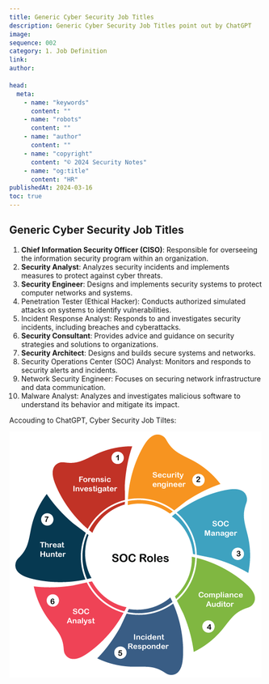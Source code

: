 ```yaml
---
title: Generic Cyber Security Job Titles
description: Generic Cyber Security Job Titles point out by ChatGPT
image:
sequence: 002
category: 1. Job Definition
link:
author:

head:
  meta:
    - name: "keywords"
      content: ""
    - name: "robots"
      content: ""
    - name: "author"
      content: ""
    - name: "copyright"
      content: "© 2024 Security Notes"
    - name: "og:title"
      content: "HR"
publishedAt: 2024-03-16
toc: true
---
```


## Generic Cyber Security Job Titles

1. **Chief Information Security Officer (CISO)**: Responsible for overseeing the information security program within an organization.
2. **Security Analyst**: Analyzes security incidents and implements measures to protect against cyber threats.
3. **Security Engineer**: Designs and implements security systems to protect computer networks and systems.
4. Penetration Tester (Ethical Hacker): Conducts authorized simulated attacks on systems to identify vulnerabilities.
5. Incident Response Analyst: Responds to and investigates security incidents, including breaches and cyberattacks.
6. **Security Consultant**: Provides advice and guidance on security strategies and solutions to organizations.
7. **Security Architect**: Designs and builds secure systems and networks.
8. Security Operations Center (SOC) Analyst: Monitors and responds to security alerts and incidents.
9. Network Security Engineer: Focuses on securing network infrastructure and data communication.
10. Malware Analyst: Analyzes and investigates malicious software to understand its behavior and mitigate its impact.

Accouding to ChatGPT, Cyber Security Job Tiltes:

![j002-01.jpeg](/images/j002-01.jpeg)

